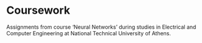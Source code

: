 # Coursework

Assignments from course ‘Neural Networks’ during studies in Electrical and Computer Engineering at National Technical University of Athens.
